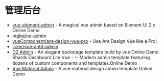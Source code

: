 # 管理后台

- [vue-element-admin](https://github.com/PanJiaChen/vue-element-admin) - A magical vue admin based on Element UI 2.x Online Demo
- [mgbq/nx-admin](https://github.com/mgbq/nx-admin)
- [vueComponent/ant-design-vue-pro](https://github.com/vueComponent/ant-design-vue-pro) - Use Ant Design Vue like a Pro!
- [iczer/vue-antd-admin](https://github.com/iczer/vue-antd-admin)
- [D2 Admin](https://github.com/d2-projects/d2-admin) - An elegant backstage template build by vue Online Demo
Shards Dashboard Lite Vue - ✨ Modern admin template featuring dozens of custom components and templates.Online Demo
- [Vue Material Admin](https://github.com/tookit/vue-material-admin) - A vue material design admin template Online Demo
